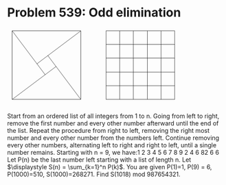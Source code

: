 # Problem 539: Odd elimination

![problem](problem.gif)

Start from an ordered list of all integers from 1 to n. Going from left
to right, remove the first number and every other number afterward until
the end of the list. Repeat the procedure from right to left, removing
the right most number and every other number from the numbers left.
Continue removing every other numbers, alternating left to right and
right to left, until a single number remains. Starting with n = 9, we
have:1 2 3 4 5 6 7 8 9 2 4 6 82 6 6 Let P(n) be the last number left
starting with a list of length n. Let \$\\displaystyle S(n) =
\\sum\_{k=1}\^n P(k)\$. You are given P(1)=1, P(9) = 6, P(1000)=510,
S(1000)=268271. Find S(1018) mod 987654321.